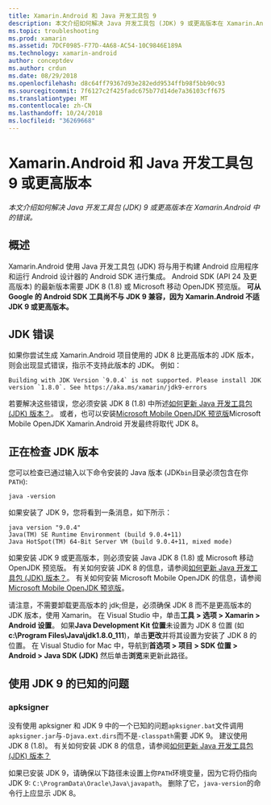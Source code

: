 ```yaml
---
title: Xamarin.Android 和 Java 开发工具包 9
description: 本文介绍如何解决 Java 开发工具包 (JDK) 9 或更高版本在 Xamarin.Android 中的错误。
ms.topic: troubleshooting
ms.prod: xamarin
ms.assetid: 7DCF0985-F77D-4A68-AC54-10C9846E189A
ms.technology: xamarin-android
author: conceptdev
ms.author: crdun
ms.date: 08/29/2018
ms.openlocfilehash: d8c64ff79367d93e282edd9534ffb98f5bb90c93
ms.sourcegitcommit: 7f6127c2f425fadc675b77d14de7a36103cff675
ms.translationtype: MT
ms.contentlocale: zh-CN
ms.lasthandoff: 10/24/2018
ms.locfileid: "36269668"
---
```

# <a name="xamarinandroid-and-java-development-kit-9-or-later"></a>Xamarin.Android 和 Java 开发工具包 9 或更高版本

_本文介绍如何解决 Java 开发工具包 (JDK) 9 或更高版本在 Xamarin.Android 中的错误。_


## <a name="overview"></a>概述

Xamarin.Android 使用 Java 开发工具包 (JDK) 将与用于构建 Android 应用程序和运行 Android 设计器的 Android SDK 进行集成。 Android SDK (API 24 及更高版本) 的最新版本需要 JDK 8 (1.8) 或 Microsoft 移动 OpenJDK 预览版。 **可从 Google 的 Android SDK 工具尚不与 JDK 9 兼容，因为 Xamarin.Android 不适 JDK 9 或更高版本。**

## <a name="jdk-errors"></a>JDK 错误

如果你尝试生成 Xamarin.Android 项目使用的 JDK 8 比更高版本的 JDK 版本，则会出现显式错误，指示不支持此版本的 JDK。 例如：

```shell
Building with JDK Version `9.0.4` is not supported. Please install JDK version `1.8.0`. See https://aka.ms/xamarin/jdk9-errors  
```

若要解决这些错误，您必须安装 JDK 8 (1.8) 中所述[如何更新 Java 开发工具包 (JDK) 版本？](~/android/troubleshooting/questions/update-jdk.md)。
或者，也可以安装[Microsoft Mobile OpenJDK 预览版](~/android/get-started/installation/openjdk.md)Microsoft Mobile OpenJDK Xamarin.Android 开发最终将取代 JDK 8。


## <a name="checking-the-jdk-version"></a>正在检查 JDK 版本

您可以检查已通过输入以下命令安装的 Java 版本 (JDK`bin`目录必须包含在你`PATH`):

```shell
java -version
```

如果安装了 JDK 9，您将看到一条消息，如下所示：

```shell
java version "9.0.4"
Java(TM) SE Runtime Environment (build 9.0.4+11)
Java HotSpot(TM) 64-Bit Server VM (build 9.0.4+11, mixed mode)
```

如果安装 JDK 9 或更高版本，则必须安装 Java JDK 8 (1.8) 或 Microsoft 移动 OpenJDK 预览版。 有关如何安装 JDK 8 的信息，请参阅[如何更新 Java 开发工具包 (JDK) 版本？](~/android/troubleshooting/questions/update-jdk.md)。 有关如何安装 Microsoft Mobile OpenJDK 的信息，请参阅[Microsoft Mobile OpenJDK 预览版](~/android/get-started/installation/openjdk.md)。

请注意，不需要卸载更高版本的 jdk;但是，必须确保 JDK 8 而不是更高版本的 JDK 版本，使用 Xamarin。 在 Visual Studio 中，单击**工具 > 选项 > Xamarin > Android 设置**。 如果**Java Development Kit 位置**未设置为 JDK 8 位置 (如**c:\\Program Files\\Java\\jdk1.8.0_111**)，单击**更改**并将其设置为安装了 JDK 8 的位置。 在 Visual Studio for Mac 中，导航到**首选项 > 项目 > SDK 位置 > Android > Java SDK (JDK)** 然后单击**浏览**来更新此路径。

## <a name="known-issues-with-jdk-9"></a>使用 JDK 9 的已知的问题

### <a name="apksigner"></a>apksigner

没有使用 apksigner 和 JDK 9 中的一个已知的问题`apksigner.bat`文件调用`apksigner.jar`与`-Djava.ext.dirs`而不是`-classpath`需要 JDK 9。 建议使用 JDK 8 (1.8)。 有关如何安装 JDK 8 的信息，请参阅[如何更新 Java 开发工具包 (JDK) 版本？](~/android/troubleshooting/questions/update-jdk.md)

如果已安装 JDK 9，请确保以下路径未设置上你`PATH`环境变量，因为它将仍指向 JDK 9: `C:\ProgramData\Oracle\Java\javapath`。 删除了它，`java-version`的命令行上应显示 JDK 8。
